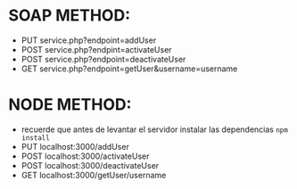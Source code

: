 # SOAP METHOD:
- PUT service.php?endpoint=addUser
- POST service.php?endpint=activateUser
- POST service.php?endpoint=deactivateUser
- GET service.php?endpoint=getUser&username=username

# NODE METHOD:
- recuerde que antes de levantar el servidor instalar las dependencias `npm install`
- PUT localhost:3000/addUser
- POST localhost:3000/activateUser
- POST localhost:3000/deactivateUser
- GET localhost:3000/getUser/username
